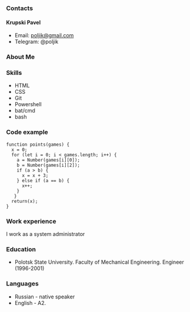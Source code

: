 ### Contacts
#### Krupski Pavel
* Email: poljik@gmail.com
* Telegram: @poljik
### About Me

### Skills
* HTML
* CSS
* Git
* Powershell
* bat/cmd
* bash
### Code example
```
function points(games) {
  x = 0;
  for (let i = 0; i < games.length; i++) {
    a = Number(games[i][0]);
    b = Number(games[i][2]);
    if (a > b) {
      x = x + 3;
    } else if (a == b) {
      x++;
    }
   }
  return(x);
}
```
### Work experience
I work as a system administrator
### Education
* Polotsk State University. Faculty of Mechanical Engineering. Engineer (1996-2001)
### Languages
* Russian - native speaker
* English - A2.